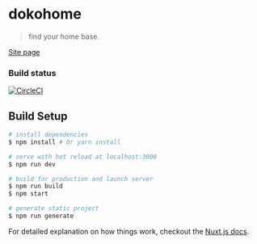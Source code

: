 # dokohome

> find your home base.

[Site page](http://aws.yko.tech)

### Build status
[![CircleCI](https://circleci.com/gh/maruhachi/dokohome.svg?style=svg)](https://circleci.com/gh/maruhachi/dokohome)

## Build Setup

``` bash
# install dependencies
$ npm install # Or yarn install

# serve with hot reload at localhost:3000
$ npm run dev

# build for production and launch server
$ npm run build
$ npm start

# generate static project
$ npm run generate
```

For detailed explanation on how things work, checkout the [Nuxt.js docs](https://github.com/nuxt/nuxt.js).

